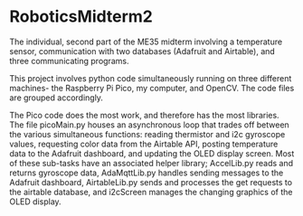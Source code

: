 # RoboticsMidterm2
The individual, second part of the ME35 midterm involving a temperature sensor, communication with two databases (Adafruit and Airtable), and three communicating programs.

This project involves python code simultaneously running on three different machines- the Raspberry Pi Pico, my computer, and OpenCV. The code files are grouped accordingly. 

The Pico code does the most work, and therefore has the most libraries. The file picoMain.py houses an asynchronous loop that trades off between the various simultaneous functions: reading thermistor and i2c gyroscope values, requesting color data from the Airtable API, posting temperature data to the Adafruit dashboard, and updating the OLED display screen. Most of these sub-tasks have an associated helper library; AccelLib.py reads and returns gyroscope data, AdaMqttLib.py handles sending messages to the Adafruit dashboard, AirtableLib.py sends and processes the get requests to the airtable database, and i2cScreen manages the changing graphics of the OLED display. 
